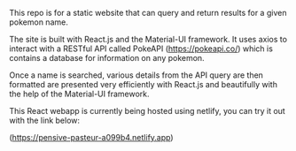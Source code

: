 This repo is for a static website that can query and return results for a given pokemon name.

The site is built with React.js and the Material-UI framework. It uses axios to interact with a RESTful API called PokeAPI (https://pokeapi.co/) which is contains
a database for information on any pokemon. 

Once a name is searched, various details from the API query are then formatted are presented very efficiently with React.js and beautifully with the help of the Material-UI framework.

This React webapp is currently being hosted using netlify, you can try it out with the link below:

(https://pensive-pasteur-a099b4.netlify.app)
